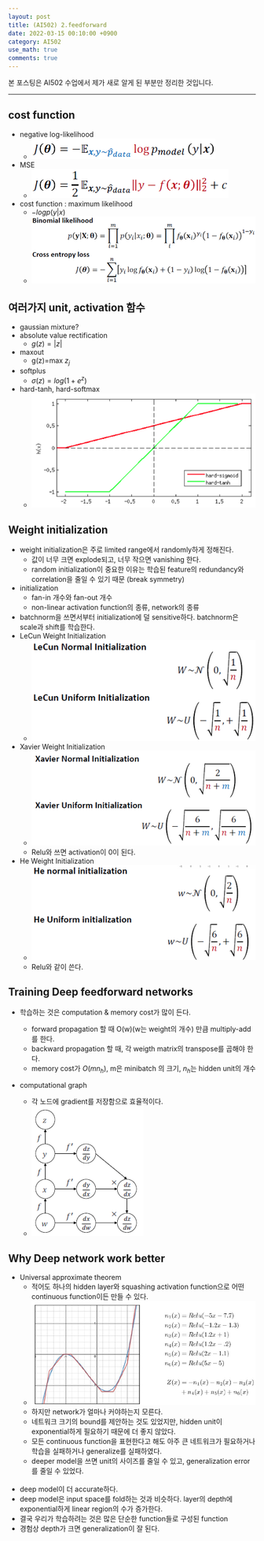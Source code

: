 ```yaml
---
layout: post
title: (AI502) 2.feedforward
date: 2022-03-15 00:10:00 +0900
category: AI502
use_math: true
comments: true
---
```


본 포스팅은 AI502 수업에서 제가 새로 알게 된 부분만 정리한 것입니다.

---

## cost function

- negative log-likelihood
  - ![alt text](/public/img/220311/cost_function.png)
- MSE
  - ![alt text](/public/img/220311/cost_function2.png)
- cost function : maximum likelihood
  - $-logp(y|x)$
  - ![alt text](/public/img/220311/cost_function3.png)

## 여러가지 unit, activation 함수

- gaussian mixture?
- absolute value rectification
  - $g(z)=|z|$
- maxout
  - g(z)=max $z_j$
- softplus
  - $\sigma(z)=log(1+e^z)$
- hard-tanh, hard-softmax
  - ![alt text](/public/img/220311/hard-tanh-sigmoid.png)

## Weight initialization

- weight initialization은 주로 limited range에서 randomly하게 정해진다.
  - 값이 너무 크면 explode되고, 너무 작으면 vanishing 한다.
  - random initialization이 중요한 이유는 학습된 feature의 redundancy와 correlation을 줄일 수 있기 때문 (break symmetry)
- initialization
  - fan-in 개수와 fan-out 개수
  - non-linear activation function의 종류, network의 종류
- batchnorm을 쓰면서부터 initialization에 덜 sensitive하다. batchnorm은 scale과 shift를 학습한다.
- LeCun Weight Initialization
  - ![alt image](/public/img/220315/LeCun_Weight_Init.png)
- Xavier Weight Initialization
  - ![alt image](/public/img/220315/xavier_weight_init.png)
  - Relu와 쓰면 activation이 0이 된다.
- He Weight Initialization
  - ![alt image](/public/img/220315/he_weight_init.png)
  - Relu와 같이 쓴다.

## Training Deep feedforward networks

- 학습하는 것은 computation & memory cost가 많이 든다.
  - forward propagation 할 때 O(w)(w는 weight의 개수) 만큼 multiply-add를 한다.
  - backward propagation 할 때, 각 weigth matrix의 transpose를 곱해야 한다.
  - memory cost가 $O(mn_h)$, m은 minibatch 의 크기, $n_h$는 hidden unit의 개수

- computational graph
  - 각 노드에 gradient를 저장함으로 효율적이다.
  - ![alt image](/public/img/220315/computational_graph.png)

## Why Deep network work better

- Universal approximate theorem
  - 적어도 하나의 hidden layer와 squashing activation function으로 어떤 continuous function이든 만들 수 있다.
  - ![alt image](/public/img/220315/universal_approximation_theorem_example.png)
  - 하지만 network가 얼마나 커야하는지 모른다.
  - 네트워크 크기의 bound를 제안하는 것도 있었지만, hidden unit이 exponential하게 필요하기 때문에 더 좋지 않았다.
  - 모든 continuous function을 표현한다고 해도 아주 큰 네트워크가 필요하거나 학습을 실패하거나 generalize를 실패하였다.
  - deeper model을 쓰면 unit의 사이즈를 줄일 수 있고, generalization error를 줄일 수 있었다.
<br><br>
- deep model이 더 accurate하다.
- deep model은 input space를 fold하는 것과 비슷하다. layer의 depth에 exponential하게 linear region의 수가 증가한다.
- 결국 우리가 학습하려는 것은 많은 단순한 function들로 구성된 function
- 경험상 depth가 크면 generalization이 잘 된다.
